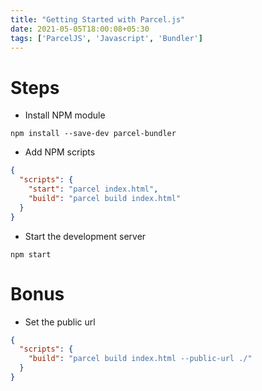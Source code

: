 ```yaml
---
title: "Getting Started with Parcel.js"
date: 2021-05-05T18:00:08+05:30
tags: ['ParcelJS', 'Javascript', 'Bundler']
---
```


# Steps
- Install NPM module
```
npm install --save-dev parcel-bundler
```

- Add NPM scripts
```json
{
  "scripts": {
    "start": "parcel index.html",
    "build": "parcel build index.html"
  }
}
```

- Start the development server
```
npm start
```

# Bonus
- Set the public url
```json
{
  "scripts": {
    "build": "parcel build index.html --public-url ./"
  }
}
```